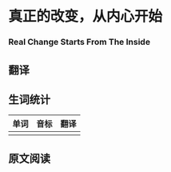# 真正的改变，从内心开始

### Real Change Starts From The Inside

## 翻译

## 生词统计 
| 单词 | 音标 | 翻译 |
| - | - | - |
|  |  |  |


## 原文阅读

<src-rtyAudio :src="'https://rtyxmd.gitee.io/rtyresources2020/May/Real%20Change%20Starts%20From%20The%20Inside.mp3'"></src-rtyAudio>